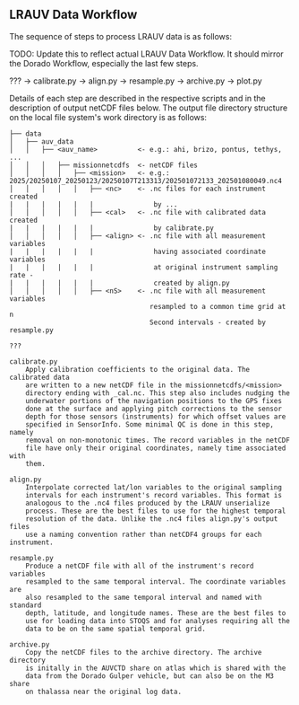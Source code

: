 ## LRAUV Data Workflow

The sequence of steps to process LRAUV data is as follows:

TODO: Update this to reflect actual LRAUV Data Workflow.  It should
      mirror the Dorado Workflow, especially the last few steps.

  ??? → calibrate.py → align.py → resample.py → archive.py → plot.py

Details of each step are described in the respective scripts and in the
description of output netCDF files below. The output file directory structure
on the local file system's work directory is as follows:

    ├── data
    │   ├── auv_data
    │   │   ├── <auv_name>          <- e.g.: ahi, brizo, pontus, tethys, ...
    │   │   │   ├── missionnetcdfs  <- netCDF files
    │   │   │   │   ├── <mission>   <- e.g.: 2025/20250107_20250123/20250107T213313/202501072133_202501080049.nc4
    │   │   │   │   │   ├── <nc>    <- .nc files for each instrument created
    |   |   |   |   |   |               by ...
    │   │   │   │   │   ├── <cal>   <- .nc file with calibrated data created
    |   |   |   |   |   |               by calibrate.py
    │   │   │   │   │   ├── <align> <- .nc file with all measurement variables
    |   |   |   |   |   |               having associated coordinate variables
    |   |   |   |   |   |               at original instrument sampling rate -
    |   |   |   |   |   |               created by align.py
    │   │   │   │   │   ├── <nS>    <- .nc file with all measurement variables
                                       resampled to a common time grid at n
                                       Second intervals - created by resample.py

    ??? 
    
    calibrate.py
        Apply calibration coefficients to the original data. The calibrated data
        are written to a new netCDF file in the missionnetcdfs/<mission>
        directory ending with _cal.nc. This step also includes nudging the
        underwater portions of the navigation positions to the GPS fixes
        done at the surface and applying pitch corrections to the sensor
        depth for those sensors (instruments) for which offset values are
        specified in SensorInfo. Some minimal QC is done in this step, namely
        removal on non-monotonic times. The record variables in the netCDF
        file have only their original coordinates, namely time associated with
        them.

    align.py
        Interpolate corrected lat/lon variables to the original sampling
        intervals for each instrument's record variables. This format is
        analogous to the .nc4 files produced by the LRAUV unserialize
        process. These are the best files to use for the highest temporal
        resolution of the data. Unlike the .nc4 files align.py's output files
        use a naming convention rather than netCDF4 groups for each instrument.

    resample.py
        Produce a netCDF file with all of the instrument's record variables
        resampled to the same temporal interval. The coordinate variables are
        also resampled to the same temporal interval and named with standard
        depth, latitude, and longitude names. These are the best files to
        use for loading data into STOQS and for analyses requiring all the
        data to be on the same spatial temporal grid.

    archive.py
        Copy the netCDF files to the archive directory. The archive directory
        is initally in the AUVCTD share on atlas which is shared with the
        data from the Dorado Gulper vehicle, but can also be on the M3 share
        on thalassa near the original log data.
